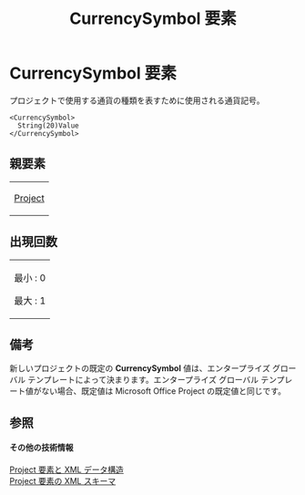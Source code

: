 ﻿---
title: CurrencySymbol 要素
TOCTitle: CurrencySymbol 要素
ms:assetid: 52326940-06b2-401e-998c-71ca77c944a3
ms:mtpsurl: https://msdn.microsoft.com/ja-jp/library/Bb968502(v=office.12)
ms:contentKeyID: 16737106
ms.date: 06/30/2008
mtps_version: v=office.12
ms.translationtype: HT
---

# CurrencySymbol 要素

プロジェクトで使用する通貨の種類を表すために使用される通貨記号。

    <CurrencySymbol>
      String(20)Value
    </CurrencySymbol>

## 親要素

<table>
<colgroup>
<col style="width: 100%" />
</colgroup>
<tbody>
<tr class="odd">
<td><p><a href="project-element.md">Project</a></p></td>
</tr>
</tbody>
</table>


## 出現回数


<table>
<colgroup>
<col style="width: 100%" />
</colgroup>
<tbody>
<tr class="odd">
<td><p>最小 : 0</p>
<p>最大 : 1</p></td>
</tr>
</tbody>
</table>


## 備考

新しいプロジェクトの既定の **CurrencySymbol** 値は、エンタープライズ グローバル テンプレートによって決まります。エンタープライズ グローバル テンプレート値がない場合、既定値は Microsoft Office Project の既定値と同じです。

## 参照

#### その他の技術情報

[Project 要素と XML データ構造](project-elements-and-xml-structure.md)  
[Project 要素の XML スキーマ](xml-schema-for-the-project-element.md)

